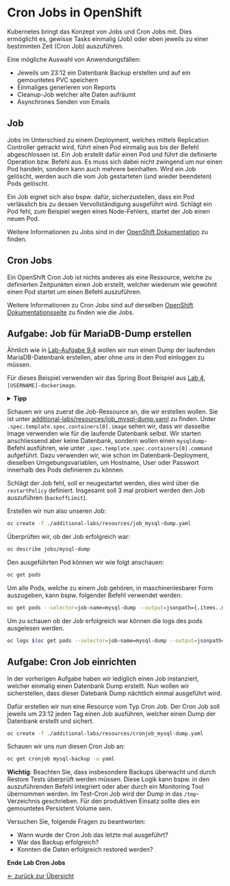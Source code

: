 # Cron Jobs in OpenShift

Kubernetes bringt das Konzept von Jobs und Cron Jobs mit.
Dies ermöglicht es, gewisse Tasks einmalig (Job) oder eben jeweils zu einer bestimmten Zeit (Cron Job) auszuführen.

Eine mögliche Auswahl von Anwendungsfällen:

- Jeweils um 23:12 ein Datenbank Backup erstellen und auf ein gemountetes PVC speichern
- Einmaliges generieren von Reports
- Cleanup-Job welcher alte Daten aufräumt
- Asynchrones Senden von Emails

## Job

Jobs im Unterschied zu einem Deployment, welches mittels Replication Controller getrackt wird, führt einen Pod einmalig aus bis der Befehl abgeschlossen ist.
Ein Job erstellt dafür einen Pod und führt die definierte Operation bzw. Befehl aus.
Es muss sich dabei nicht zwingend um nur einen Pod handeln, sondern kann auch mehrere beinhalten.
Wird ein Job gelöscht, werden auch die vom Job gestarteten (und wieder beendeten) Pods gelöscht.

Ein Job eignet sich also bspw. dafür, sicherzustellen, dass ein Pod verlässlich bis zu dessen Vervollständigung ausgeführt wird.
Schlägt ein Pod fehl, zum Beispiel wegen eines Node-Fehlers, startet der Job einen neuen Pod.

Weitere Informationen zu Jobs sind in der [OpenShift Dokumentation](https://docs.openshift.com/container-platform/latest/nodes/jobs/nodes-nodes-jobs.html) zu finden.

## Cron Jobs

Ein OpenShift Cron Job ist nichts anderes als eine Ressource, welche zu definierten Zeitpunkten einen Job erstellt, welcher wiederum wie gewohnt einen Pod startet um einen Befehl auszuführen.

Weitere Informationen zu Cron Jobs sind auf derselben [OpenShift Dokumentationsseite](https://docs.openshift.com/container-platform/latest/nodes/jobs/nodes-nodes-jobs.html) zu finden wie die Jobs.

## Aufgabe: Job für MariaDB-Dump erstellen

Ähnlich wie in [Lab-Aufgabe 9.4](../labs/09_database.md) wollen wir nun einen Dump der laufenden MariaDB-Datenbank erstellen, aber ohne uns in den Pod einloggen zu müssen.

Für dieses Beispiel verwenden wir das Spring Boot Beispiel aus [Lab 4](../labs/04_deploy_dockerimage.md), `[USERNAME]-dockerimage`.

<details><summary><b>Tipp</b></summary>oc project [USERNAME]-dockerimage</details>

Schauen wir uns zuerst die Job-Ressource an, die wir erstellen wollen.
Sie ist unter [additional-labs/resources/job_mysql-dump.yaml](additional-labs/resources/job_mysql-dump.yaml) zu finden.
Unter `.spec.template.spec.containers[0].image` sehen wir, dass wir dasselbe Image verwenden wie für die laufende Datenbank selbst.
Wir starten anschliessend aber keine Datenbank, sondern wollen einen `mysqldump`-Befehl ausführen, wie unter `.spec.template.spec.containers[0].command` aufgeführt.
Dazu verwenden wir, wie schon im Datenbank-Deployment, dieselben Umgebungsvariablen, um Hostname, User oder Passwort innerhalb des Pods definieren zu können.

Schlägt der Job fehl, soll er neugestartet werden, dies wird über die `restartPolicy` definiert.
Insgesamt soll 3 mal probiert werden den Job auszuführen (`backoffLimit`).

Erstellen wir nun also unseren Job:

```bash
oc create -f ./additional-labs/resources/job_mysql-dump.yaml
```

Überprüfen wir, ob der Job erfolgreich war:

```bash
oc describe jobs/mysql-dump
```

Den ausgeführten Pod können wir wie folgt anschauen:

```bash
oc get pods
```

Um alle Pods, welche zu einem Job gehören, in maschinenlesbarer Form auszugeben, kann bspw. folgender Befehl verwendet werden:

```bash
oc get pods --selector=job-name=mysql-dump --output=jsonpath={.items..metadata.name}
```

Um zu schauen ob der Job erfolgreich war können die logs des pods ausgelesen werden.

```bash
oc logs $(oc get pods --selector=job-name=mysql-dump --output=jsonpath={.items..metadata.name})
```


## Aufgabe: Cron Job einrichten

In der vorherigen Aufgabe haben wir lediglich einen Job instanziert, welcher einmalig einen Datenbank Dump erstellt.
Nun wollen wir sicherstellen, dass dieser Datebank Dump nächtlich einmal ausgeführt wird.

Dafür erstellen wir nun eine Resource vom Typ Cron Job. Der Cron Job soll jeweils um 23:12 jeden Tag einen Job ausführen, welcher einen Dump der Datenbank erstellt und sichert.

```bash
oc create -f ./additional-labs/resources/cronjob_mysql-dump.yaml
```

Schauen wir uns nun diesen Cron Job an:

```bash
oc get cronjob mysql-backup -o yaml
```

__Wichtig__:
Beachten Sie, dass insbesondere Backups überwacht und durch Restore Tests überprüft werden müssen.
Diese Logik kann bspw. in den auszuführenden Befehl integriert oder aber durch ein Monitoring Tool übernommen werden.
Im Test-Cron Job wird der Dump in das `/tmp`-Verzeichnis geschrieben.
Für den produktiven Einsatz sollte dies ein gemountetes Persistent Volume sein.

Versuchen Sie, folgende Fragen zu beantworten:

- Wann wurde der Cron Job das letzte mal ausgeführt?
- War das Backup erfolgreich?
- Konnten die Daten erfolgreich restored werden?

__Ende Lab Cron Jobs__

[← zurück zur Übersicht](../README.md)
